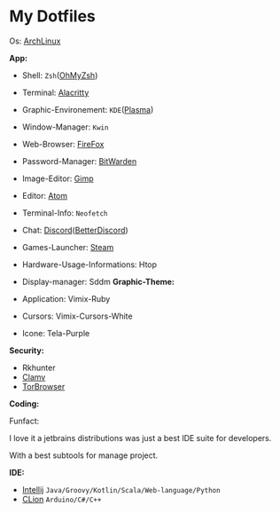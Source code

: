 # My Dotfiles 

Os: [ArchLinux](https://archlinux.org/)

**App:**

- Shell: `Zsh`([OhMyZsh](https://github.com/ohmyzsh/ohmyzsh))
- Terminal: [Alacritty](https://github.com/alacritty/alacritty)
- Graphic-Environement: `KDE`([Plasma](https://kde.org/plasma-desktop))
- Window-Manager: `Kwin`
- Web-Browser: [FireFox](https://www.mozilla.org)
- Password-Manager: [BitWarden](https://bitwarden.com/)
- Image-Editor: [Gimp](https://www.gimp.org/)
- Editor: [Atom](https://atom.io/)
- Terminal-Info: `Neofetch`
- Chat: [Discord](https://discord.com)([BetterDiscord](https://betterdiscord.net/))
- Games-Launcher: [Steam](https://steampowered.com)
- Hardware-Usage-Informations: Htop
- Display-manager: Sddm
**Graphic-Theme:**

- Application: Vimix-Ruby
- Cursors: Vimix-Cursors-White
- Icone: Tela-Purple

**Security:**
- Rkhunter
- [Clamv](https://www.clamv.net/)
- [TorBrowser](https://www.torproject.org/download/)

**Coding:**

Funfact:

I love it a jetbrains distributions was just a best IDE suite for developers.

With a best subtools for manage project.

**IDE:**

- [Intellij](https://www.jetbrains.com/idea/) `Java/Groovy/Kotlin/Scala/Web-language/Python`
- [CLion](https://www.jetbrains.com/clion/) `Arduino/C#/C++`


